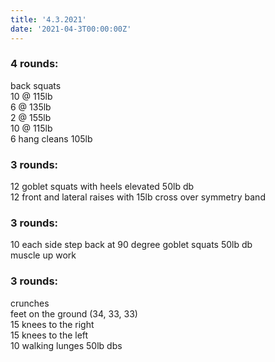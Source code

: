 ```yaml
---
title: '4.3.2021'
date: '2021-04-3T00:00:00Z'
---
```


### 4 rounds:  
back squats    
    10 @ 115lb  
    6 @ 135lb  
    2 @ 155lb  
    10 @ 115lb        
6 hang cleans 105lb            
  
### 3 rounds:  
12 goblet squats with heels elevated 50lb db         
12 front and lateral raises with 15lb cross over symmetry band           

### 3 rounds:  
10 each side step back at 90 degree goblet squats 50lb db         
muscle up work  

### 3 rounds:  
crunches  
    feet on the ground (34, 33, 33)  
    15 knees to the right  
    15 knees to the left           
10 walking lunges 50lb dbs   